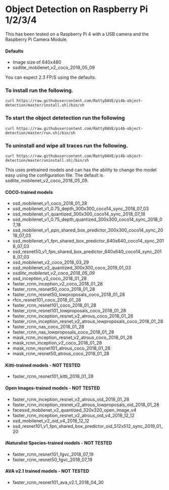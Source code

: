 # Object Detection on Raspberry Pi 1/2/3/4
This has been tested on a Raspberry Pi 4 with a USB camera and the Raspberry Pi Camera Module.

#### Defaults
- Image size of 640x480
- ssdlite_mobilenet_v2_coco_2018_05_09

You can expect 2.3 FP/S using the defaults. 

### To install run the following.
```
curl https://raw.githubusercontent.com/RattyDAVE/pi4b-object-detection/master/install.sh|/bin/sh
```

### To start the object detetection run the following
```
curl https://raw.githubusercontent.com/RattyDAVE/pi4b-object-detection/master/run.sh|/bin/sh
```

### To uninstall and wipe all traces run the following.
```
curl https://raw.githubusercontent.com/RattyDAVE/pi4b-object-detection/master/uninstall.sh|/bin/sh
```

This uses pretrained models and can has the ability to change the model easy using the configuration file. The default is ssdlite_mobilenet_v2_coco_2018_05_09.

#### COCO-trained models
- ssd_mobilenet_v1_coco_2018_01_28
- ssd_mobilenet_v1_0.75_depth_300x300_coco14_sync_2018_07_03
- ssd_mobilenet_v1_quantized_300x300_coco14_sync_2018_07_18
- ssd_mobilenet_v1_0.75_depth_quantized_300x300_coco14_sync_2018_07_18
- ssd_mobilenet_v1_ppn_shared_box_predictor_300x300_coco14_sync_2018_07_03
- ssd_mobilenet_v1_fpn_shared_box_predictor_640x640_coco14_sync_2018_07_03
- ssd_resnet50_v1_fpn_shared_box_predictor_640x640_coco14_sync_2018_07_03
- ssd_mobilenet_v2_coco_2018_03_29
- ssd_mobilenet_v2_quantized_300x300_coco_2019_01_03
- *ssdlite_mobilenet_v2_coco_2018_05_09*
- ssd_inception_v2_coco_2018_01_28
- faster_rcnn_inception_v2_coco_2018_01_28
- faster_rcnn_resnet50_coco_2018_01_28
- faster_rcnn_resnet50_lowproposals_coco_2018_01_28
- rfcn_resnet101_coco_2018_01_28
- faster_rcnn_resnet101_coco_2018_01_28
- faster_rcnn_resnet101_lowproposals_coco_2018_01_28
- faster_rcnn_inception_resnet_v2_atrous_coco_2018_01_28
- faster_rcnn_inception_resnet_v2_atrous_lowproposals_coco_2018_01_28
- faster_rcnn_nas_coco_2018_01_28
- faster_rcnn_nas_lowproposals_coco_2018_01_28
- mask_rcnn_inception_resnet_v2_atrous_coco_2018_01_28
- mask_rcnn_inception_v2_coco_2018_01_28
- mask_rcnn_resnet101_atrous_coco_2018_01_28
- mask_rcnn_resnet50_atrous_coco_2018_01_28

#### Kitti-trained models - NOT TESTED
- faster_rcnn_resnet101_kitti_2018_01_28

#### Open Images-trained models - NOT TESTED
- faster_rcnn_inception_resnet_v2_atrous_oid_2018_01_28
- faster_rcnn_inception_resnet_v2_atrous_lowproposals_oid_2018_01_28
- facessd_mobilenet_v2_quantized_320x320_open_image_v4
- faster_rcnn_inception_resnet_v2_atrous_oid_v4_2018_12_12
- ssd_mobilenet_v2_oid_v4_2018_12_12
- ssd_resnet101_v1_fpn_shared_box_predictor_oid_512x512_sync_2019_01_20

#### iNaturalist Species-trained models - NOT TESTED
- faster_rcnn_resnet101_fgvc_2018_07_19
- faster_rcnn_resnet50_fgvc_2018_07_19

#### AVA v2.1 trained models - NOT TESTED
- faster_rcnn_resnet101_ava_v2.1_2018_04_30
